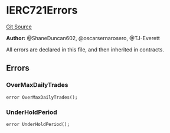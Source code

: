 # IERC721Errors
[Git Source](https://github.com/thrackle-io/tron/blob/9006c7893599df6faee125cfb638dc80c156ce12/src/common/IErrors.sol)

**Author:**
@ShaneDuncan602, @oscarsernarosero, @TJ-Everett

All errors are declared in this file, and then inherited in contracts.


## Errors
### OverMaxDailyTrades

```solidity
error OverMaxDailyTrades();
```

### UnderHoldPeriod

```solidity
error UnderHoldPeriod();
```

